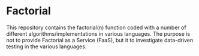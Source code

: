 # Factorial

This repository contains the factorial(n) function coded with a number of different
algorithms/implementations in various languages. The purpose is not to provide Factorial as a Service
(FaaS), but it to investigate data-driven testing in the various languages.

